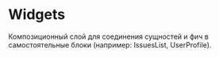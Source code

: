 # Widgets

Композиционный слой для соединения сущностей и фич в самостоятельные блоки (например: IssuesList, UserProfile).
